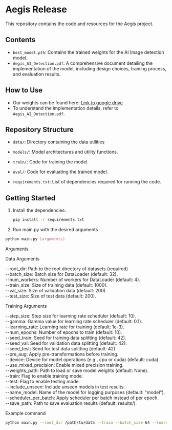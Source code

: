 # Aegis Release

This repository contains the code and resources for the Aegis project.

## Contents
- `best_model.pth`: Contains the trained weights for the AI Image detection model.
- `Aegis_AI_Detection.pdf`: A comprehensive document detailing the implementation of the model, including design choices, training process, and evaluation results.

## How to Use
- Our weights can be found here: [Link to google drive](https://drive.google.com/file/d/1_Ezqe_Y9D6o03z8PFYDtD34oJD3gz-Cj/view?usp=sharing)
- To understand the implementation details, refer to `Aegis_AI_Detection.pdf`.

## Repository Structure
- `data/`: Directory containing the data utilities
- `models/`: Model architectures and utility functions.
- `train/`: Code for training the model.
- `eval/`: Code for evaluating the trained model.

- `requirements.txt`: List of dependencies required for running the code.

## Getting Started
1. Install the dependencies:
   ```bash
   pip install -r requirements.txt

2. Run main.py with the desired arguments
```bash
python main.py [arguments]
```
Arguments

Data Arguments

--root_dir: Path to the root directory of datasets (required) \
--batch_size: Batch size for DataLoader (default: 32). \
--num_workers: Number of workers for DataLoader (default: 4).\
--train_size: Size of training data (default: 1000).\
--val_size: Size of validation data (default: 200).\
--test_size: Size of test data (default: 200). 

Training Arguments

--step_size: Step size for learning rate scheduler (default: 10). \
--gamma: Gamma value for learning rate scheduler (default: 0.1).\
--learning_rate: Learning rate for training (default: 1e-3).\
--num_epochs: Number of epochs to train (default: 10).\
--seed_train: Seed for training data splitting (default: 42).\
--seed_val: Seed for validation data splitting (default: 42).\
--seed_test: Seed for test data splitting (default: 42).\
--pre_aug: Apply pre-transformations before training.\
--device: Device for model operations (e.g., cpu or cuda) (default: cuda).\
--use_mixed_precision: Enable mixed precision training.\
--weights_path: Path to load or save model weights (default: None).\
--train: Flag to enable training mode.\
--test: Flag to enable testing mode.\
--include_unseen: Include unseen models in test results.\
--name_model: Name of the model for logging purposes (default: "model").\
--scheduler_per_batch: Apply scheduler per batch instead of per epoch.\
--save_path: Path to save evaluation results (default: results/).

Example command
```bash 
python main.py --root_dir /path/to/data --train --batch_size 64 --learning_rate 0.001 --num_epochs 20
```
